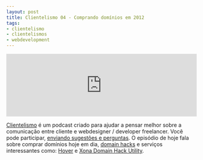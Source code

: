 ```yaml
---
layout: post
title: Clientelismo 04 - Comprando domínios em 2012
tags:
- clientelismo
- clientelismos
- webdevelopment
---
```


<iframe width="100%" height="166" scrolling="no" frameborder="no" src="https://w.soundcloud.com/player/?url=http%3A%2F%2Fapi.soundcloud.com%2Ftracks%2F53185616"></iframe>

[Clientelismo](http://caosordenado.com/tag/clientelismo.html) é um podcast criado para ajudar a pensar melhor sobre a comunicação entre cliente e webdesigner / developer freelancer. Você pode participar, [enviando sugestões e perguntas](http://caosordenado.com/contato/). O episódio de hoje fala sobre comprar domínios hoje em dia, [domain hacks](http://en.wikipedia.org/wiki/Domain_hack) e serviços interessantes como: [Hover](https://www.hover.com/dansentme) e [Xona Domain Hack Utility](http://xona.com/domainhacks/).

